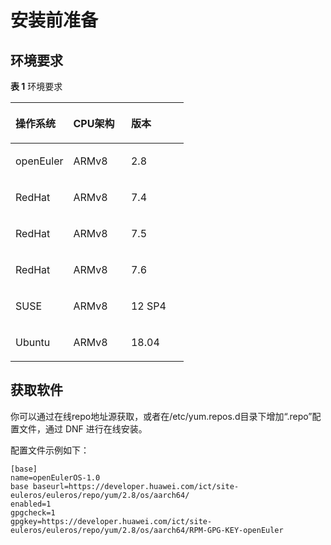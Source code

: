 # 安装前准备<a name="ZH-CN_TOPIC_0186524179"></a>

## 环境要求<a name="zh-cn_topic_0176338895_section37936202014"></a>

**表 1**  环境要求

<a name="zh-cn_topic_0176338895_table5902405"></a>
<table><thead align="left"><tr id="zh-cn_topic_0176338895_row51486751"><th class="cellrowborder" valign="top" width="33.33333333333333%" id="mcps1.2.4.1.1"><p id="zh-cn_topic_0176338895_p9677327"><a name="zh-cn_topic_0176338895_p9677327"></a><a name="zh-cn_topic_0176338895_p9677327"></a>操作系统</p>
</th>
<th class="cellrowborder" valign="top" width="33.33333333333333%" id="mcps1.2.4.1.2"><p id="zh-cn_topic_0176338895_p45666040"><a name="zh-cn_topic_0176338895_p45666040"></a><a name="zh-cn_topic_0176338895_p45666040"></a>CPU架构</p>
</th>
<th class="cellrowborder" valign="top" width="33.33333333333333%" id="mcps1.2.4.1.3"><p id="zh-cn_topic_0176338895_p7961729"><a name="zh-cn_topic_0176338895_p7961729"></a><a name="zh-cn_topic_0176338895_p7961729"></a>版本</p>
</th>
</tr>
</thead>
<tbody><tr id="zh-cn_topic_0176338895_row32932634"><td class="cellrowborder" valign="top" width="33.33333333333333%" headers="mcps1.2.4.1.1 "><p id="zh-cn_topic_0176338895_p50297679"><a name="zh-cn_topic_0176338895_p50297679"></a><a name="zh-cn_topic_0176338895_p50297679"></a>openEuler</p>
</td>
<td class="cellrowborder" valign="top" width="33.33333333333333%" headers="mcps1.2.4.1.2 "><p id="zh-cn_topic_0176338895_p47580213"><a name="zh-cn_topic_0176338895_p47580213"></a><a name="zh-cn_topic_0176338895_p47580213"></a>ARMv8</p>
</td>
<td class="cellrowborder" valign="top" width="33.33333333333333%" headers="mcps1.2.4.1.3 "><p id="zh-cn_topic_0176338895_p28792051"><a name="zh-cn_topic_0176338895_p28792051"></a><a name="zh-cn_topic_0176338895_p28792051"></a>2.8</p>
</td>
</tr>
<tr id="zh-cn_topic_0176338895_row57801875"><td class="cellrowborder" valign="top" width="33.33333333333333%" headers="mcps1.2.4.1.1 "><p id="zh-cn_topic_0176338895_p51440330"><a name="zh-cn_topic_0176338895_p51440330"></a><a name="zh-cn_topic_0176338895_p51440330"></a>RedHat</p>
</td>
<td class="cellrowborder" valign="top" width="33.33333333333333%" headers="mcps1.2.4.1.2 "><p id="zh-cn_topic_0176338895_p5917164"><a name="zh-cn_topic_0176338895_p5917164"></a><a name="zh-cn_topic_0176338895_p5917164"></a>ARMv8</p>
</td>
<td class="cellrowborder" valign="top" width="33.33333333333333%" headers="mcps1.2.4.1.3 "><p id="zh-cn_topic_0176338895_p9528291"><a name="zh-cn_topic_0176338895_p9528291"></a><a name="zh-cn_topic_0176338895_p9528291"></a>7.4</p>
</td>
</tr>
<tr id="zh-cn_topic_0176338895_row18645762"><td class="cellrowborder" valign="top" width="33.33333333333333%" headers="mcps1.2.4.1.1 "><p id="zh-cn_topic_0176338895_p33911763"><a name="zh-cn_topic_0176338895_p33911763"></a><a name="zh-cn_topic_0176338895_p33911763"></a>RedHat</p>
</td>
<td class="cellrowborder" valign="top" width="33.33333333333333%" headers="mcps1.2.4.1.2 "><p id="zh-cn_topic_0176338895_p62498284"><a name="zh-cn_topic_0176338895_p62498284"></a><a name="zh-cn_topic_0176338895_p62498284"></a>ARMv8</p>
</td>
<td class="cellrowborder" valign="top" width="33.33333333333333%" headers="mcps1.2.4.1.3 "><p id="zh-cn_topic_0176338895_p29196278"><a name="zh-cn_topic_0176338895_p29196278"></a><a name="zh-cn_topic_0176338895_p29196278"></a>7.5</p>
</td>
</tr>
<tr id="zh-cn_topic_0176338895_row61439917"><td class="cellrowborder" valign="top" width="33.33333333333333%" headers="mcps1.2.4.1.1 "><p id="zh-cn_topic_0176338895_p10577379"><a name="zh-cn_topic_0176338895_p10577379"></a><a name="zh-cn_topic_0176338895_p10577379"></a>RedHat</p>
</td>
<td class="cellrowborder" valign="top" width="33.33333333333333%" headers="mcps1.2.4.1.2 "><p id="zh-cn_topic_0176338895_p51461341"><a name="zh-cn_topic_0176338895_p51461341"></a><a name="zh-cn_topic_0176338895_p51461341"></a>ARMv8</p>
</td>
<td class="cellrowborder" valign="top" width="33.33333333333333%" headers="mcps1.2.4.1.3 "><p id="zh-cn_topic_0176338895_p7619075"><a name="zh-cn_topic_0176338895_p7619075"></a><a name="zh-cn_topic_0176338895_p7619075"></a>7.6</p>
</td>
</tr>
<tr id="zh-cn_topic_0176338895_row1462819"><td class="cellrowborder" valign="top" width="33.33333333333333%" headers="mcps1.2.4.1.1 "><p id="zh-cn_topic_0176338895_p51379511"><a name="zh-cn_topic_0176338895_p51379511"></a><a name="zh-cn_topic_0176338895_p51379511"></a>SUSE</p>
</td>
<td class="cellrowborder" valign="top" width="33.33333333333333%" headers="mcps1.2.4.1.2 "><p id="zh-cn_topic_0176338895_p990892"><a name="zh-cn_topic_0176338895_p990892"></a><a name="zh-cn_topic_0176338895_p990892"></a>ARMv8</p>
</td>
<td class="cellrowborder" valign="top" width="33.33333333333333%" headers="mcps1.2.4.1.3 "><p id="zh-cn_topic_0176338895_p13153450"><a name="zh-cn_topic_0176338895_p13153450"></a><a name="zh-cn_topic_0176338895_p13153450"></a>12 SP4</p>
</td>
</tr>
<tr id="zh-cn_topic_0176338895_row51272187"><td class="cellrowborder" valign="top" width="33.33333333333333%" headers="mcps1.2.4.1.1 "><p id="zh-cn_topic_0176338895_p59406488"><a name="zh-cn_topic_0176338895_p59406488"></a><a name="zh-cn_topic_0176338895_p59406488"></a>Ubuntu</p>
</td>
<td class="cellrowborder" valign="top" width="33.33333333333333%" headers="mcps1.2.4.1.2 "><p id="zh-cn_topic_0176338895_p47196242"><a name="zh-cn_topic_0176338895_p47196242"></a><a name="zh-cn_topic_0176338895_p47196242"></a>ARMv8</p>
</td>
<td class="cellrowborder" valign="top" width="33.33333333333333%" headers="mcps1.2.4.1.3 "><p id="zh-cn_topic_0176338895_p64799248"><a name="zh-cn_topic_0176338895_p64799248"></a><a name="zh-cn_topic_0176338895_p64799248"></a>18.04</p>
</td>
</tr>
</tbody>
</table>

## 获取软件<a name="zh-cn_topic_0176338895_section199921017192115"></a>

你可以通过在线repo地址源获取，或者在/etc/yum.repos.d目录下增加“.repo”配置文件，通过 DNF 进行在线安装。

配置文件示例如下：

```
[base] 
name=openEulerOS-1.0
base baseurl=https://developer.huawei.com/ict/site-euleros/euleros/repo/yum/2.8/os/aarch64/
enabled=1 
gpgcheck=1 
gpgkey=https://developer.huawei.com/ict/site-euleros/euleros/repo/yum/2.8/os/aarch64/RPM-GPG-KEY-openEuler
```

